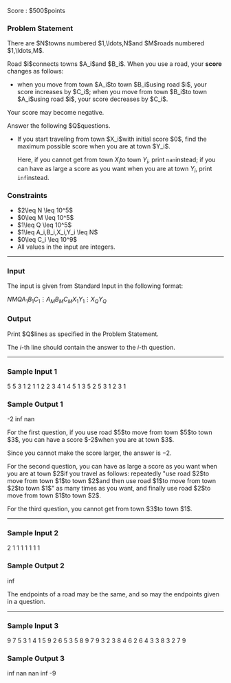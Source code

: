 
<div>

<span>

<span>

<p>
Score : $500$points
</p>

<div>

<section>

### **Problem Statement**

<p>
There are $N$towns numbered $1,\ldots,N$and $M$roads numbered $1,\ldots,M$.
</p>

<p>
Road $i$connects towns $A_i$and $B_i$.  When you use a road, your 
<strong>
score
</strong>
changes as follows:
</p>

<ul>

<li>
when you move from town $A_i$to town $B_i$using road $i$, your score increases by $C_i$; when you move from town $B_i$to town $A_i$using road $i$, your score decreases by $C_i$.  
</li>

</ul>

<p>
Your score may become negative.
</p>

<p>
Answer the following $Q$questions.
</p>

<ul>

<li>
If you start traveling from town $X_i$with initial score $0$, find the maximum possible score when you are at town $Y_i$.

Here, if you cannot get from town $X_i$to town $Y_i$, print `nan`instead; if you can have as large a score as you want when you are at town $Y_i$, print `inf`instead.
</li>

</ul>

</section>

</div>

<div>

<section>

### **Constraints**

<ul>

<li>
$2\leq N \leq 10^5$
</li>

<li>
$0\leq M \leq 10^5$
</li>

<li>
$1\leq Q \leq 10^5$
</li>

<li>
$1\leq A_i,B_i,X_i,Y_i \leq N$
</li>

<li>
$0\leq C_i \leq 10^9$
</li>

<li>
All values in the input are integers.
</li>

</ul>

</section>

</div>

---

<div>

<div>

<section>

### **Input**

<p>
The input is given from Standard Input in the following format:
</p>

<div>

$N$$M$$Q$$A_1$$B_1$$C_1$$\vdots$$A_M$$B_M$$C_M$$X_1$$Y_1$$\vdots$$X_Q$$Y_Q$
</div>

</section>

</div>

<div>

<section>

### **Output**

<p>
Print $Q$lines as specified in the Problem Statement.

The $i$-th line should contain the answer to the $i$-th question.
</p>

</section>

</div>

</div>

---

<div>

<section>

### **Sample Input 1**

<div>

5 5 3
1 2 1
1 2 2
3 4 1
4 5 1
3 5 2
5 3
1 2
3 1

</div>

</section>

</div>

<div>

<section>

### **Sample Output 1**

<div>

-2
inf
nan

</div>

<p>
For the first question, if you use road $5$to move from town $5$to town $3$, you can have a score $-2$when you are at town $3$.

Since you cannot make the score larger, the answer is $-2$.
</p>

<p>
For the second question, you can have as large a score as you want when you are at town $2$if you travel as follows:
repeatedly "use road $2$to move from town $1$to town $2$and then use road $1$to move from town $2$to town $1$" as many times as you want,
and finally use road $2$to move from town $1$to town $2$.
</p>

<p>
For the third question, you cannot get from town $3$to town $1$.
</p>

</section>

</div>

---

<div>

<section>

### **Sample Input 2**

<div>

2 1 1
1 1 1
1 1

</div>

</section>

</div>

<div>

<section>

### **Sample Output 2**

<div>

inf

</div>

<p>
The endpoints of a road may be the same, and so may the endpoints given in a question.
</p>

</section>

</div>

---

<div>

<section>

### **Sample Input 3**

<div>

9 7 5
3 1 4
1 5 9
2 6 5
3 5 8
9 7 9
3 2 3
8 4 6
2 6
4 3
3 8
3 2
7 9

</div>

</section>

</div>

<div>

<section>

### **Sample Output 3**

<div>

inf
nan
nan
inf
-9

</div>

</section>

</div>

</span>

</span>

</div>
